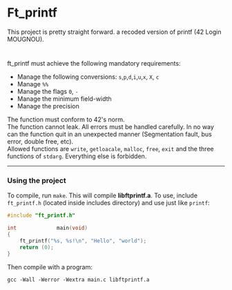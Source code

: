 # Ft_printf
This project is pretty straight forward. a recoded version of printf (42 Login MOUGNOU).

# 
ft_printf must achieve the following mandatory requirements:  
  
* Manage the following conversions: `s`,`p`,`d`,`i`,`u`,`x`, `X`, `c`
* Manage `%%`
* Manage the flags `0`, `-`
* Manage the minimum field-width
* Manage the precision
  
The function must conform to 42's norm.  
The function cannot leak. All errors must be handled carefully. In no way can the function quit in an unexpected manner (Segmentation fault, bus error, double free, etc).  
Allowed functions are `write`, `getloacale`, `malloc`, `free`, `exit` and the three functions of `stdarg`. Everything else is forbidden.
***
### Using the project
To compile, run `make`. This will compile **libftprintf.a**. To use, include `ft_printf.h` (located inside includes directory) and use just like `printf`:
```c
#include "ft_printf.h"

int				main(void)
{
	ft_printf("%s, %s!\n", "Hello", "world");
	return (0);
}
```
Then compile with a program:
```console
gcc -Wall -Werror -Wextra main.c libftprintf.a
```
